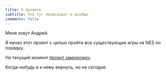 ```yaml
---
title: О проекте
subtitle: Что тут происходит и вообще
comments: false
---
```


Меня зовут Андрей. 

Я начал этот проект с целью пройти все существующие игры на NES по порядку.

На текущий момент [проект заморожен](/2014/12/25/заморозка-проекта/). 

Когда-нибудь я к нему вернусь, но не сегодня.

